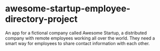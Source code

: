 # awesome-startup-employee-directory-project
An app for a fictional company called Awesome Startup, a distributed company with remote employees working all over the world. They need a smart way for employees to share contact information with each other.
